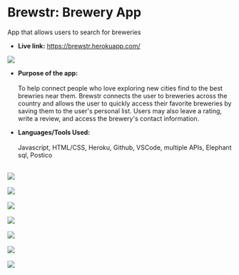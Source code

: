 # Brewstr: Brewery App
App that allows users to search for breweries

* **Live link:**
https://brewstr.herokuapp.com/

![](https://user-images.githubusercontent.com/71364408/113429689-f3426100-93a6-11eb-8e65-f7c1cc2c9c17.png)


* **Purpose of the app:** <br/><br/>
To help connect people who love exploring new cities find to the best brewries near them. Brewstr connects the user to breweries across the country and allows the user to quickly access their favorite breweries by saving them to the user's personal list. Users may also leave a rating, write a review, and access the brewery's contact information.

* **Languages/Tools Used:** <br/><br/>
Javascript, HTML/CSS, Heroku, Github, VSCode, multiple APIs, Elephant sql, Postico <br/><br/>


![](https://user-images.githubusercontent.com/71364408/113431958-8df06f00-93aa-11eb-9742-2d3f21d163df.png)<br/><br/>
![](https://user-images.githubusercontent.com/71364408/113431270-7e245b00-93a9-11eb-95c8-3a55224fad2c.png)<br/><br/>
![](https://user-images.githubusercontent.com/71364408/113431289-84b2d280-93a9-11eb-8040-a868b9eca8c1.png)<br/><br/>
![](https://user-images.githubusercontent.com/71364408/113431316-909e9480-93a9-11eb-98a3-40c91fbc23a1.png)<br/><br/>
![](https://user-images.githubusercontent.com/71364408/113431332-95634880-93a9-11eb-98b4-5c2e986accd0.png)<br/><br/>
![](https://user-images.githubusercontent.com/71364408/113431338-97c5a280-93a9-11eb-913d-334de246edb7.png)<br/><br/>
![](https://user-images.githubusercontent.com/71364408/113431354-a01ddd80-93a9-11eb-99f0-7f4c6dfbf4df.png)<br/><br/>






